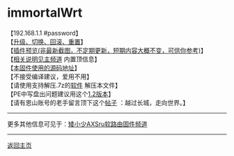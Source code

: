 # immortalWrt

【192.168.1.1 #password】         
【[升级、切换、回滚、重置](https://t.me/OpenWRTcn/48)】               
【[插件预览(非最新截图，不定期更新，短期内容大概不变，可供你参考)](https://github.com/boduoyejieyi666/whonolikeboduoyejieyi/blob/main/AXS/1.png)】            
【[相关说明见主频道](https://t.me/OpenWRTcn) 内置顶信息】              
【[本固件使用的源码地址](https://github.com/immortalwrt/immortalwrt)】            
【不接受编译建议，爱用不用】            
【请使用支持解压.7z的[软件](https://cn.bandisoft.com/bandizip/) 解压本文件】            
【PE中写盘出问题建议用这个[1.2版本](https://t.me/OpenWRTcn/8)】               
【请有恩山账号的老手留言顶下这个[帖子](https://www.right.com.cn/forum/thread-4053643-1-1.html) ：越过长城，走向世界。】                 
    
---------------------------------------            
更多其他信息可见于：[矮小少AXSru软路由固件频道](https://t.me/aixiaoshao)        

---------------------------------------           

[返回主页](https://github.com/boduoyejieyi666/whonolikeboduoyejieyi/blob/main/README.md)         
